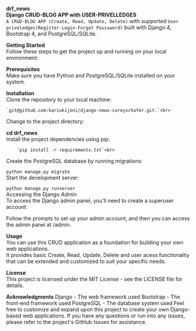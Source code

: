 **drf_news**<br>
**Django CRUD-BLOG APP with USER-PRIVELLEDGES**<br>
`A CRUD-BLOG APP (Create, Read, Update, Delete)` with supported `User priveledges(Register-Login-Forgot Passsword)` built with Django 4, Bootstrap 4, and PostgreSQL/SQLite.

**Getting Started**<br>
Follow these steps to get the project up and running on your local environment:<br>

**Prerequisites**<br>
Make sure you have Python and PostgreSQL/SQLite installed on your system.<br>

**Installation**<br>
Clone the repository to your local machine:<br>

    `git@github.com:kariukijoni/django-news-coreyschafer.git.`<br>
Change to the project directory:

**cd drf_news**<br>
Install the project dependencies using pip:<br>

        `pip install -r requirements.txt`<br>
Create the PostgreSQL database by running migrations:<br>

`python manage.py migrate`<br>
Start the development server:<br>

`python manage.py runserver`<br>
Accessing the Django Admin<br>
To access the Django admin panel, you'll need to create a superuser account:<br>

Follow the prompts to set up your admin account, and then you can access the admin panel at /admin.<br>

**Usage**<br>
You can use this CRUD application as a foundation for building your own web applications.<br>
It provides basic Create, Read, Update, Delete and user acess functionality that can be extended and customized to suit your specific needs.<br>

**License**<br>
This project is licensed under the MIT License - see the LICENSE file for details.

**Acknowledgments**
Django - The web framework used
Bootstrap - The front-end framework used
PostgreSQL - The database system used
Feel free to customize and expand upon this project to create your own Django-based web applications. 
If you have any questions or run into any issues, please refer to the project's GitHub Issues for assistance.
